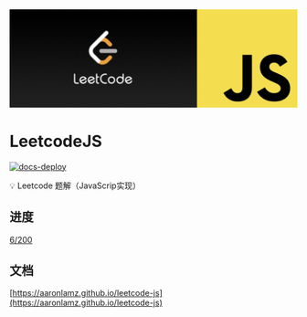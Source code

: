 <div align="center">
<img src="./hero.png">
</div>


# LeetcodeJS 

[![docs-deploy](https://github.com/aaronlamz/leetcode-js/actions/workflows/docs-deploy.yml/badge.svg)](https://github.com/aaronlamz/leetcode-js/actions/workflows/docs-deploy.yml)


💡 Leetcode 题解（JavaScrip实现）

## 进度
[6/200](https://aaronlamz.github.io/leetcode-js/md/leetcode/06/)

## 文档
[https://aaronlamz.github.io/leetcode-js](https://aaronlamz.github.io/leetcode-js)
